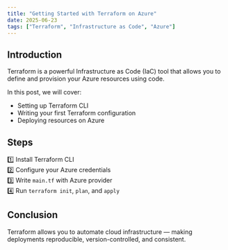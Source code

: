 ```yaml
---
title: "Getting Started with Terraform on Azure"
date: 2025-06-23
tags: ["Terraform", "Infrastructure as Code", "Azure"]
---
```


## Introduction

Terraform is a powerful Infrastructure as Code (IaC) tool that allows you to define and provision your Azure resources using code.

In this post, we will cover:
- Setting up Terraform CLI
- Writing your first Terraform configuration
- Deploying resources on Azure

## Steps

1️⃣ Install Terraform CLI  
2️⃣ Configure your Azure credentials  
3️⃣ Write `main.tf` with Azure provider  
4️⃣ Run `terraform init`, `plan`, and `apply`

## Conclusion

Terraform allows you to automate cloud infrastructure — making deployments reproducible, version-controlled, and consistent.
